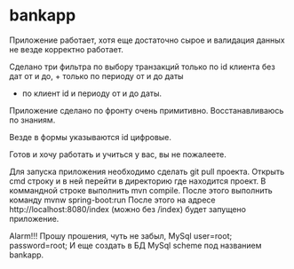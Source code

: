 # bankapp
Приложение работает, хотя еще достаточно сырое и валидация данных не везде корректно работает.

Сделано три фильтра по выбору транзакций только по id клиента без дат от и до, + только по периоду от и до даты
+ по клиент id и периоду от и до даты.

Приложение сделано по фронту очень примитивно. Восстанавливаюсь по знаниям.

Везде в формы указываются id цифровые.

Готов и хочу работать и учиться у вас, вы не пожалеете.

Для запуска приложения необходимо сделать git pull проекта.
Открыть cmd строку и в ней перейти в директорию где находится проект.
В коммандной строке выполнить mvn compile.
После этого выполнить команду mvnw spring-boot:run
После этого на адресе http://localhost:8080/index (можно без /index)
будет запущено приложение.

Alarm!!! Прошу прошения, чуть не забыл, MySql user=root; password=root; 
И еще создать в БД MySql scheme под названием bankapp.
